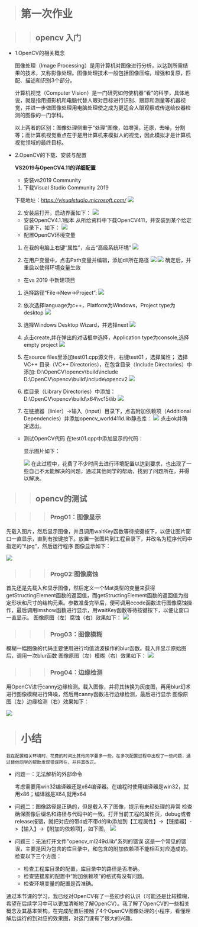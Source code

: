 ># 第一次作业

>>## opencv 入门
* 1.OpenCV的相关概念
  
  图像处理（Image Processing）是用计算机对图像进行分析，以达到所需结果的技术，又称影像处理。图像处理技术一般包括图像压缩，增强和复原，匹配、描述和识别3个部分。

  计算机视觉（Computer Vision）是一门研究如何使机器“看”的科学，具体地说，就是指用摄影机和电脑代替人眼对目标进行识别、跟踪和测量等机器视觉，并进一步做图像处理用电脑处理使之成为更适合人眼观察或传送给仪器检测的图像的一门学科。

  以上两者的区别：图像处理侧重于“处理”图像，如增强，还原，去噪，分割等；而计算机视觉重点在于是用计算机来模拟人的视觉，因此模拟才是计算机视觉领域的最终目标。

* 2.OpenCV的下载、安装与配置
  
  **VS2019与OpenCV4.11的详细配置**
  * 安装vs2019 Community
  1. 下载Visual Studio Community 2019

    下载地址：*https://visualstudio.microsoft.com/*
    ![](1.1.png)

  2. 安装后打开，启动界面如下：
    ![](1.2.png)
  * 安装OpenCV4.1.1版本
    从所给资料中下载OpenCV411，并安装到某个给定目录下，如下：
    ![](1.3.png)
  * 配置OpenCV环境变量
  1. 在我的电脑上右键“属性”，点击“高级系统环境”
    ![](1.4.png)

  2. 在用户变量中，点击Path变量并编辑，添加dll所在路径
    ![](1.5.png)
    ![](1.6.png)
    确定后，并重启以使得环境变量生效
  * 在vs 2019 中新建项目
  1. 选择路径“File->New->Project”:
    ![](1.7.png)

  2. 依次选择language为c++，Platform为Windows，Project type为desktop
    ![](1.8.png)

  3. 选择Windows Desktop Wizard，并选择next
    ![](1.9.png)

  4. 点击create,并在弹出的对话框中选择，Application type为console,选择empty project
    ![](1.10.png)

  5. 在source files里添加test01.cpp源文件，右键test01 ，选择属性；
    选择VC++ 目录（VC++ Directories），在包含目录（Include Directories）中添加:
    D:\OpenCV\opencv\build\include
    D:\OpenCV\opencv\build\include\opencv2
    ![](1.11.png)

  6. 库目录（Library Directories）中添加：
    D:\OpenCV\opencv\build\x64\vc15\lib
    ![](1.12.png)

  7. 在链接器（linler）->输入（input）目录下，点击附加依赖项（Additional Dependencies）并添加opencv_world411d.lib静态库：
    ![](1.13.png)
点击ok并确定退出。
  * 测试OpenCV代码
    在test01.cpp中添加显示的代码：

    显示图片如下：

    ![](1.14.png)
在此过程中，花费了不少时间去进行环境配置以达到要求，也出现了一些自己不太能解决的问题，通过其他同学的帮助，找到了问题所在，并得以解决。

>>## opencv的测试

>>>### Prog01：图像显示

先载入图片，然后显示图像，并且调用waitKey函数等待按键按下，以便让图片窗口一直显示，直到有按键按下。放置一张图片到工程目录下，并改名为程序代码中指定的“f.jpg”，然后运行程序
图像显示如下：

![](1.15.png)

>>>### Prog02:图像腐蚀

首先还是先载入和显示图像，然后定义一个Mat类型的变量来获得getStructingElement函数的返回值，而getStructingElement函数的返回值为指定形状和尺寸的结构元素。参数准备完毕后，便可调用ecode函数进行图像腐蚀操作，最后调用imshow函数进行显示，用waitKey函数等待按键按下，以便让窗口一直显示。
图像原图（左）腐蚀（右）效果如下：
![](1.16.png)

>>>### Prog03：图像模糊

模糊一幅图像的代码主要使用进行均值滤波操作的blur函数。载入并显示原始图后，调用一次blur函数
图像原图（左）模糊（右）效果如下：
![](1.17.png)

>>>### Prog04：边缘检测

用OpenCV进行canny边缘检测。载入图像，并将其转换为灰度图，再用blur幻术进行图像模糊进行降噪，然后用canny函数进行边缘检测，最后进行显示
图像原图（左）边缘检测（右）效果如下：

![](1.18.png)

># 小结
    我在配置相关环境时，花费的时间比其他同学要多一些。在多次配置过程中出现了一些问题，通过替他同学的帮助发现错误所在，并将其改正。
 * 问题一：无法解析的外部命令
  
   考虑需要用win32编译器还是x64编译器。在编程时使用编译器是win32，就用x86；编译器是X64,就用x64
* 问题二：图像路径是正确的，但是载入不了图像，提示有未经处理的异常
    检查确保图像后缀名和路径与代码中的一致。打开当前工程的属性页，debug或者release报错，就把对应的带d或不带d的lib添加到【工程属性】->【链接器】->【输入】->【附加的依赖项】，如下图，
![](1.19.png)
* 问题三：无法打开文件"opencv_ml249d.lib"系列的错误
这是一个常见的错误，主要是因为包含的库目录中，和包含的附加依赖项不能相互对应造成的。检查以下三个方面：

  * 检查工程库目录的配置，库目录中的路径是否准确。
  * 检查链接库的配置中“附加依赖项”的格式有没有问题。
  * 检查环境变量的配置是否准确。

通过本节课的学习，我已经对OpenCV有了一些初步的认识（可能还是比较模糊，希望在后续学习中可以更加清晰地了解OpenCV）。我了解了OpenCV的一些相关概念及其基本架构。在完成配置后接触了4个OpenCV图像处理的小程序，看懂理解后运行的到对应的效果图，对这门课有了很大的兴趣。